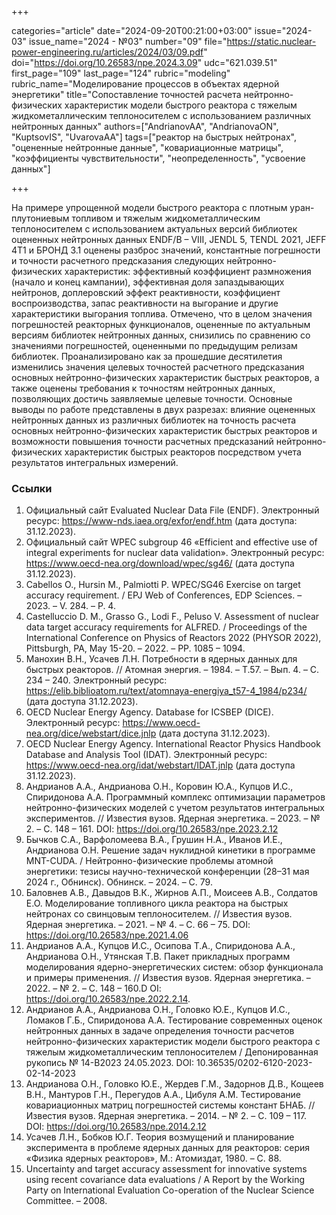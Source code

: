 +++

categories="article"
date="2024-09-20T00:21:00+03:00"
issue="2024-03"
issue_name="2024 - №03"
number="09"
file="https://static.nuclear-power-engineering.ru/articles/2024/03/09.pdf"
doi="https://doi.org/10.26583/npe.2024.3.09"
udc="621.039.51"
first_page="109"
last_page="124"
rubric="modeling"
rubric_name="Моделирование процессов в объектах ядерной энергетики"
title="Сопоставление точностей расчета нейтронно-физических характеристик модели быстрого реактора с тяжелым жидкометаллическим теплоносителем с использованием различных нейтронных данных"
authors=["AndrianovAA", "AndrianovaON", "KuptsovIS", "UvarovaAA"]
tags=["реактор на быстрых нейтронах", "оцененные нейтронные данные", "ковариационные матрицы", "коэффициенты чувствительности", "неопределенность", "усвоение данных"]

+++

На примере упрощенной модели быстрого реактора с плотным уран-плутониевым топливом и тяжелым жидкометаллическим теплоносителем с использованием актуальных версий библиотек оцененных нейтронных данных ENDF/B – VIII, JENDL 5, TENDL 2021, JEFF 4T1 и БРОНД 3.1 оценены разброс значений, константные погрешности и точности расчетного предсказания следующих нейтронно-физических характеристик: эффективный коэффициент размножения (начало и конец кампании), эффективная доля запаздывающих нейтронов, доплеровский эффект реактивности, коэффициент воспроизводства, запас реактивности на выгорание и другие характеристики выгорания топлива.
Отмечено, что в целом значения погрешностей реакторных функционалов, оцененные по актуальным версиям библиотек нейтронных данных, снизились по сравнению со значениями погрешностей, оцененными по предыдущим релизам библиотек.
Проанализировано как за прошедшие десятилетия изменились значения целевых точностей расчетного предсказания основных нейтронно-физических характеристик быстрых реакторов, а также оценены требования к точностям нейтронных данных, позволяющих достичь заявляемые целевые точности.
Основные выводы по работе представлены в двух разрезах: влияние оцененных нейтронных данных из различных библиотек на точность расчета основных нейтронно-физических характеристик быстрых реакторов и возможности повышения точности расчетных предсказаний нейтронно-физических характеристик быстрых реакторов посредством учета результатов интегральных измерений.

### Ссылки

1. Официальный сайт Evaluated Nuclear Data File (ENDF). Электронный ресурс: https://www-nds.iaea.org/exfor/endf.htm (дата доступа: 31.12.2023).
2. Официальный сайт WPEC subgroup 46 «Efficient and effective use of integral experiments for nuclear data validation». Электронный ресурс: https://www.oecd-nea.org/download/wpec/sg46/ (дата доступа 31.12.2023).
3. Cabellos O., Hursin M., Palmiotti P. WPEC/SG46 Exercise on target accuracy requirement. / EPJ Web of Conferences, EDP Sciences. – 2023. – V. 284. – P. 4.
4. Castelluccio D. M., Grasso G., Lodi F., Peluso V. Assessment of nuclear data target accuracy requirements for ALFRED. / Proceedings of the International Conference on Physics of Reactors 2022 (PHYSOR 2022), Pittsburgh, PA, May 15-20. – 2022. – PP. 1085 – 1094.
5. Манохин В.Н., Усачев Л.Н. Потребности в ядерных данных для быстрых реакторов. // Атомная энергия. – 1984. – Т.57. – Вып. 4. – С. 234 – 240. Электронный ресурс: https://elib.biblioatom.ru/text/atomnaya-energiya_t57-4_1984/p234/ (дата доступа 31.12.2023).
6. OECD Nuclear Energy Agency. Database for ICSBEP (DICE). Электронный ресурс: https://www.oecd-nea.org/dice/webstart/dice.jnlp (дата доступа 31.12.2023).
7. OECD Nuclear Energy Agency. International Reactor Physics Handbook Database and Analysis Tool (IDAT). Электронный ресурс: https://www.oecd-nea.org/idat/webstart/IDAT.jnlp (дата доступа 31.12.2023).
8. Андрианов А.А., Андрианова О.Н., Коровин Ю.А., Купцов И.С., Спиридонова А.А. Программный комплекс оптимизации параметров нейтронно-физических моделей с учетом результатов интегральных экспериментов. // Известия вузов. Ядерная энергетика. – 2023. – № 2. – С. 148 – 161. DOI: https://doi.org/10.26583/npe.2023.2.12
9. Бычков С.А., Варфоломеева В.А., Грушин Н.А., Иванов И.Е., Андрианова О.Н. Решение задач нуклидной кинетики в программе MNT-CUDA. / Нейтронно-физические проблемы атомной энергетики: тезисы научно-технической конференции (28–31 мая 2024 г., Обнинск). Обнинск. – 2024. – С. 79.
10. Баловнев А.В., Давыдов В.К., Жирнов А.П., Моисеев А.В., Солдатов Е.О. Моделирование топливного цикла реактора на быстрых нейтронах со свинцовым теплоносителем. // Известия вузов. Ядерная энергетика. – 2021. – № 4. – С. 66 – 75. DOI: https://doi.org/10.26583/npe.2021.4.06
11. Андрианов А.А., Купцов И.С., Осипова Т.А., Спиридонова А.А., Андрианова О.Н., Утянская Т.В. Пакет прикладных программ моделирования ядерно-энергетических систем: обзор функционала и примеры применения. // Известия вузов. Ядерная энергетика. – 2022. – № 2. – С. 148 – 160.D OI: https://doi.org/10.26583/npe.2022.2.14.
12. Андрианов А.А., Андрианова О.Н., Головко Ю.Е., Купцов И.С., Ломаков Г.Б., Спиридонова А.А. Тестирование современных оценок нейтронных данных в задаче определения точности расчетов нейтронно-физических характеристик модели быстрого реактора с тяжелым жидкометаллическим теплоносителем / Депонированная рукопись № 14-В2023 24.05.2023. DOI: 10.36535/0202-6120-2023-02-14-2023
13. Андрианова О.Н., Головко Ю.Е., Жердев Г.М., Задорнов Д.В., Кощеев В.Н., Мантуров Г.Н., Перегудов А.А., Цибуля А.М. Тестирование ковариационных матриц погрешностей системы констант БНАБ. // Известия вузов. Ядерная энергетика. – 2014. – № 2. – С. 109 – 117. DOI: https://doi.org/10.26583/npe.2014.2.12
14. Усачев Л.Н., Бобков Ю.Г. Теория возмущений и планирование эксперимента в проблеме ядерных данных для реакторов: серия «Физика ядерных реакторов», М.: Атомиздат, 1980. – С. 88.
15. Uncertainty and target accuracy assessment for innovative systems using recent covariance data evaluations / A Report by the Working Party on International Evaluation Co-operation of the Nuclear Science Committee. – 2008.
